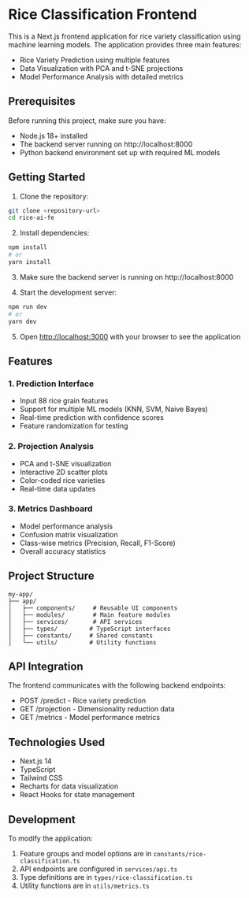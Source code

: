 # Rice Classification Frontend

This is a Next.js frontend application for rice variety classification using machine learning models. The application provides three main features:
- Rice Variety Prediction using multiple features
- Data Visualization with PCA and t-SNE projections
- Model Performance Analysis with detailed metrics

## Prerequisites

Before running this project, make sure you have:
- Node.js 18+ installed
- The backend server running on http://localhost:8000
- Python backend environment set up with required ML models

## Getting Started

1. Clone the repository:
```bash
git clone <repository-url>
cd rice-ai-fe
```

2. Install dependencies:
```bash
npm install
# or
yarn install
```

3. Make sure the backend server is running on http://localhost:8000

4. Start the development server:
```bash
npm run dev
# or
yarn dev
```

5. Open [http://localhost:3000](http://localhost:3000) with your browser to see the application

## Features

### 1. Prediction Interface
- Input 88 rice grain features
- Support for multiple ML models (KNN, SVM, Naive Bayes)
- Real-time prediction with confidence scores
- Feature randomization for testing

### 2. Projection Analysis
- PCA and t-SNE visualization
- Interactive 2D scatter plots
- Color-coded rice varieties
- Real-time data updates

### 3. Metrics Dashboard
- Model performance analysis
- Confusion matrix visualization
- Class-wise metrics (Precision, Recall, F1-Score)
- Overall accuracy statistics

## Project Structure

```
my-app/
├── app/
│   ├── components/     # Reusable UI components
│   ├── modules/        # Main feature modules
│   ├── services/       # API services
│   ├── types/         # TypeScript interfaces
│   ├── constants/     # Shared constants
│   └── utils/         # Utility functions
```

## API Integration

The frontend communicates with the following backend endpoints:
- POST /predict - Rice variety prediction
- GET /projection - Dimensionality reduction data
- GET /metrics - Model performance metrics

## Technologies Used

- Next.js 14
- TypeScript
- Tailwind CSS
- Recharts for data visualization
- React Hooks for state management

## Development

To modify the application:
1. Feature groups and model options are in `constants/rice-classification.ts`
2. API endpoints are configured in `services/api.ts`
3. Type definitions are in `types/rice-classification.ts`
4. Utility functions are in `utils/metrics.ts`
